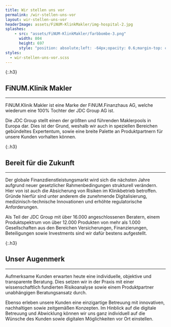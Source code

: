 ```yaml
---
title: Wir stellen uns vor
permalink: /wir-stellen-uns-vor
layout: wir-stellen-uns-vor
headerImage: assets/FiNUM-KlinkMakler/img-hospital-2.jpg
splashes:
    - src: "assets/FiNUM-KlinkMakler/farbbombe-3.png"
      width: 804
      height: 697
      style: "position: absolute;left: -64px;opacity: 0.6;margin-top: calc(max(-690px, -86vw));"
styles:
  - wir-stellen-uns-vor.scss
---
```


{:.h3}
## FiNUM.Klinik Makler
---

FiNUM.Klinik Makler ist eine Marke der FiNUM.Finanzhaus AG, welche wiederum eine 100% Tochter der JDC Group AG ist.

Die JDC Group stellt einen der größten und führenden Maklerpools in Europa dar. Dies ist der Grund, weshalb wir auch in speziellen Bereichen gebündeltes Expertentum, sowie eine breite Palette an Produktpartnern für unsere
Kunden vorhalten können.




{:.h3}
## Bereit für die Zukunft
---

Der globale Finanzdienstleistungsmarkt wird sich die nächsten Jahre aufgrund neuer gesetzlicher Rahmenbedingungen strukturell verändern. Hier von ist auch die Absicherung von Risiken im Klinikbetrieb betroffen. Gründe hierfür sind unter anderem die zunehmende Digitalisierung, medizinisch-technische Innovationen und erhöhte regulatorische Anforderungen.

Als Teil der JDC Group mit über 16.000 angeschlossenen Beratern, einem Produktspektrum von über 12.000 Produkten von mehr als 1.000 Gesellschaften aus den Bereichen Versicherungen, Finanzierungen, Beteiligungen sowie Investments sind wir dafür bestens aufgestellt.





{:.h3}
## Unser Augenmerk
---

Aufmerksame Kunden erwarten heute eine individuelle, objektive und transparente Beratung. Dies setzen wir in der Praxis mit einer wissenschaftlich fundierten Risikoanalyse sowie einem Produktpartner unabhängigen Beratungsansatz durch.

Ebenso erleben unsere Kunden eine einzigartige Betreuung mit innovativen, nachhaltigen sowie zeitgemäßen Konzepten. Im Hinblick auf die digitale Betreuung und Abwicklung können wir uns ganz individuell auf die Wünsche des Kunden sowie digitalen Möglichkeiten vor Ort einstellen. 




